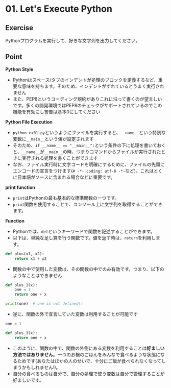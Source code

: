 # 01. Let's Execute Python

## Exercise

Pythonプログラムを実行して、好きな文字列を出力してください。

## Point

**Python Style**

* Pythonはスペース/タブのインデントが処理のブロックを定義するなど、重要な意味を持ちます。そのため、インデントがずれているとうまく実行されません
* また、PEP8というコーディング規約がありこれに沿って書くのが望ましいです。多くの開発環境ではPEP8のチェックがサポートされているのでこの機能を有効にし警告は基本0にしてください

**Python File Execution**

* `python ex01.py`というようにファイルを実行すると、`__name__`という特別な変数に`__main__`という値が設定されます
* そのため、`if __name__ == "__main__":`という条件の下に処理を書いておくと、`__name__`が`__main__`の時、つまりコマンドからファイルが実行されたときに実行される処理を書くことができます
* なお、ファイル実行時に文字コードを明確にするために、ファイルの先頭にエンコードの宣言をつけます(`# -*- coding: utf-8 -*-`など)。これはとくに日本語がソースに含まれる場合などに重要です。

**print function**

* `print`はPythonの最も基本的な標準関数の一つです。
* `print`関数を使用することで、コンソール上に文字列を取得することができます。

**Function**

* Pythonでは、`def`というキーワードで関数を記述することができます。
* 以下は、単純な足し算を行う関数です。値を返す時は、`return`を利用します。

```python
def plus(x1, x2):
    return x1 + x2
```

* 関数の中で使用した変数は、その関数の中でのみ有効です。つまり、以下のようなことはできません

```python
def plus_1(x):
    one = 1
    return one + x

print(one)  # one is not defined!!
```

* 逆に、関数の外で宣言していた変数は利用することが可能です

```python
one = 1

def plus_1(x):
    return one + x
```

* このように、関数の中で、関数の外側にある変数を利用することは**好ましい方法ではありません**。一つのお椀のごはんをみんなで食べるような状態になるためです(あなたはほかの人のせいで、十分にご飯が食べられなくなってしまうかもしれません!)。
* 自分の食べるものは自分で、自分の処理で使う変数は自分で管理することが好ましいです。

